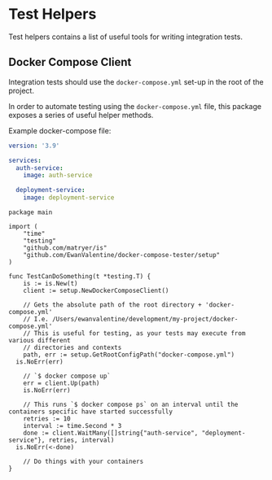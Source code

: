 # Test Helpers

Test helpers contains a list of useful tools for writing integration tests.

## Docker Compose Client

Integration tests should use the `docker-compose.yml` set-up in the root of the project.

In order to automate testing using the `docker-compose.yml` file, this package exposes a series of useful helper methods.

Example docker-compose file:

```yaml
version: '3.9'

services:
  auth-service:
    image: auth-service 

  deployment-service:
    image: deployment-service
```

```golang
package main

import (
	"time"
	"testing"
	"github.com/matryer/is"
	"github.com/EwanValentine/docker-compose-tester/setup"
)

func TestCanDoSomething(t *testing.T) {
	is := is.New(t)
	client := setup.NewDockerComposeClient()
	
	// Gets the absolute path of the root directory + 'docker-compose.yml'
	// I.e. /Users/ewanvalentine/development/my-project/docker-compose.yml'
	// This is useful for testing, as your tests may execute from various different 
	// directories and contexts
	path, err := setup.GetRootConfigPath("docker-compose.yml")
  is.NoErr(err)
	
	// `$ docker compose up`
	err = client.Up(path)
	is.NoErr(err)

	// This runs `$ docker compose ps` on an interval until the containers specific have started successfully
	retries := 10
	interval := time.Second * 3
	done := client.WaitMany([]string{"auth-service", "deployment-service"}, retries, interval)
  is.NoErr(<-done)
	
	// Do things with your containers
}
```
